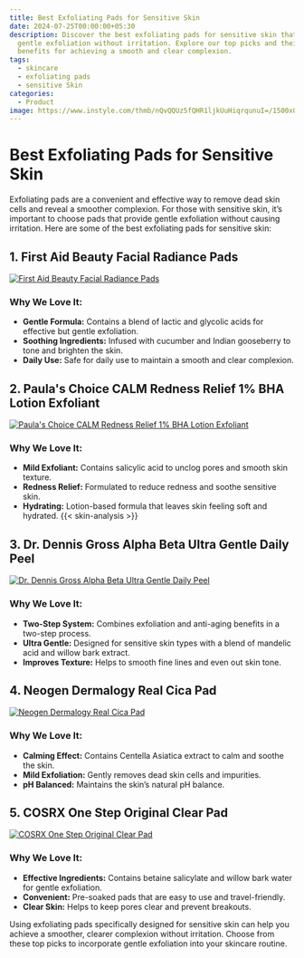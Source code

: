 ```yaml
---
title: Best Exfoliating Pads for Sensitive Skin
date: 2024-07-25T00:00:00+05:30
description: Discover the best exfoliating pads for sensitive skin that provide
  gentle exfoliation without irritation. Explore our top picks and their
  benefits for achieving a smooth and clear complexion.
tags:
  - skincare
  - exfoliating pads
  - sensitive Skin
categories:
  - Product
image: https://www.instyle.com/thmb/nQvQQUz5fQHR1ljkUuHiqrqunuI=/1500x0/filters:no_upscale():max_bytes(150000):strip_icc()/Best-Chemical-Peel-Pads-For-Effortlessly-Glowy-Skin-tout-116c14e0cfdd40f08eb29ae36d91e3ee.jpg
---
```


# Best Exfoliating Pads for Sensitive Skin

Exfoliating pads are a convenient and effective way to remove dead skin cells and reveal a smoother complexion. For those with sensitive skin, it’s important to choose pads that provide gentle exfoliation without causing irritation. Here are some of the best exfoliating pads for sensitive skin:

## 1. **First Aid Beauty Facial Radiance Pads**

[![First Aid Beauty Facial Radiance Pads](https://www.sephora.com/productimages/sku/s2700987-main-zoom.jpg?imwidth=465)](https://www.sephora.com/product/facial-radiance-pads-P278317)

### Why We Love It:
- **Gentle Formula:** Contains a blend of lactic and glycolic acids for effective but gentle exfoliation.
- **Soothing Ingredients:** Infused with cucumber and Indian gooseberry to tone and brighten the skin.
- **Daily Use:** Safe for daily use to maintain a smooth and clear complexion.

## 2. **Paula's Choice CALM Redness Relief 1% BHA Lotion Exfoliant**

[![Paula's Choice CALM Redness Relief 1% BHA Lotion Exfoliant](https://feelunique.com/cdn-cgi/image/quality=75,format=auto,metadata=none,dpr=1/img/products/172326/paula_s_choice_calm_1_bha_sensitive_skin_exfoliant_100ml-1678004228.jpg)](https://www.sephora.co.uk/p/PAULAS-CHOICE-Calm-1-BHA-Sensitive-Skin-Exfoliant-100ml)

### Why We Love It:
- **Mild Exfoliant:** Contains salicylic acid to unclog pores and smooth skin texture.
- **Redness Relief:** Formulated to reduce redness and soothe sensitive skin.
- **Hydrating:** Lotion-based formula that leaves skin feeling soft and hydrated.
 {{< skin-analysis >}}

## 3. **Dr. Dennis Gross Alpha Beta Ultra Gentle Daily Peel**

[![Dr. Dennis Gross Alpha Beta Ultra Gentle Daily Peel](https://cdn.fynd.com/v2/falling-surf-7c8bb8/fyprod/wrkr/products/pictures/item/free/original/dr-dennis-gross/7024000/0/AX6ao1DpOv-1_Product_695866580119-Dr-Dennis-Gross-Alpha-Beta-Ultra-Gentle-Peel-New-Improved-5-Treatme_3a079353932390cfc22a9b0a2342a374aabbe76a_1689222832.png)](https://sephora.in/product/dr-dennis-gross-alpha-beta-r-ultra-gentle-peel-new-and-improved-v-5-treatments)

### Why We Love It:
- **Two-Step System:** Combines exfoliation and anti-aging benefits in a two-step process.
- **Ultra Gentle:** Designed for sensitive skin types with a blend of mandelic acid and willow bark extract.
- **Improves Texture:** Helps to smooth fine lines and even out skin tone.

## 4. **Neogen Dermalogy Real Cica Pad**

[![Neogen Dermalogy Real Cica Pad](https://images-cdn.ubuy.co.in/633ff555cec8601a3e3fa56e-neogen-dermalogy-real-cica-pad.jpg)](https://www.ubuy.co.in/product/1PVG2WB5Y-neogen-dermalogy-real-cica-pad)

### Why We Love It:
- **Calming Effect:** Contains Centella Asiatica extract to calm and soothe the skin.
- **Mild Exfoliation:** Gently removes dead skin cells and impurities.
- **pH Balanced:** Maintains the skin’s natural pH balance.

## 5. **COSRX One Step Original Clear Pad**

[![COSRX One Step Original Clear Pad](https://cdn1.feelunique.com/img/products/112648/cosrx_one_step_original_clear_pad_70_pads_1575449138_main.jpg)](https://www.sephora.co.uk/p/COSRX-One-Step-Original-Clear-Pad-70-Pads)

### Why We Love It:
- **Effective Ingredients:** Contains betaine salicylate and willow bark water for gentle exfoliation.
- **Convenient:** Pre-soaked pads that are easy to use and travel-friendly.
- **Clear Skin:** Helps to keep pores clear and prevent breakouts.

Using exfoliating pads specifically designed for sensitive skin can help you achieve a smoother, clearer complexion without irritation. Choose from these top picks to incorporate gentle exfoliation into your skincare routine.
